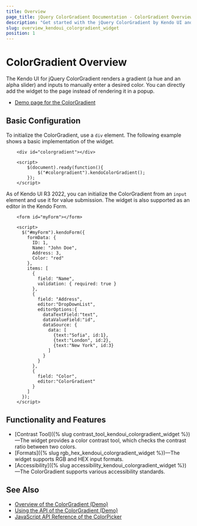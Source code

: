 ```yaml
---
title: Overview
page_title: jQuery ColorGradient Documentation - ColorGradient Overview
description: "Get started with the jQuery ColorGradient by Kendo UI and learn how to create, initialize, and enable the widget."
slug: overview_kendoui_colorgradient_widget
position: 1
---
```


# ColorGradient Overview

The Kendo UI for jQuery ColorGradient renders a gradient (a hue and an alpha slider) and inputs to manually enter a desired color. You can directly add the widget to the page instead of rendering it in a popup.

* [Demo page for the ColorGradient](https://demos.telerik.com/kendo-ui/colorgradient/index)

## Basic Configuration

To initialize the ColorGradient, use a `div` element. The following example shows a basic implementation of the widget.

```dojo
    <div id="colorgradient"></div>

    <script>
        $(document).ready(function(){
            $("#colorgradient").kendoColorGradient();
        });
    </script>
```

As of Kendo UI R3 2022, you can initialize the ColorGradient from an `input` element and use it for value submission. The widget is also supported as an editor in the Kendo Form.

```dojo
    <form id="myForm"></form>

    <script>
      $("#myForm").kendoForm({
        formData: {
          ID: 1,
          Name: "John Doe",
          Address: 3,
          Color: "red"
        },
        items: [
          {
            field: "Name",
            validation: { required: true }
          },
          {
            field: "Address",
            editor:"DropDownList",
            editorOptions:{
              dataTextField:"text",
              dataValueField:"id",
              dataSource: {
                data: [
                  {text:"Sofia", id:1},
                  {text:"London", id:2},
                  {text:"New York", id:3}
                ]
              }
            }
          },
          {
            field: "Color",
            editor:"ColorGradient"
          }
        ]
      });
    </script>
```

## Functionality and Features

* [Contrast Tool]({% slug contrast_tool_kendoui_colorgradient_widget %})&mdash;The widget provides a color contrast tool, which checks the contrast ratio between two colors.
* [Formats]({% slug rgb_hex_kendoui_colorgradient_widget %})&mdash;The widget supports RGB and HEX input formats.
* [Accessibility]({% slug accessibility_kendoui_colorgradient_widget %})&mdash;The ColorGradient supports various accessibility standards.

## See Also

* [Overview of the ColorGradient (Demo)](https://demos.telerik.com/kendo-ui/colorgradient/index)
* [Using the API of the ColorGradient (Demo)](https://demos.telerik.com/kendo-ui/colorgradient/api)
* [JavaScript API Reference of the ColorPicker](/api/javascript/ui/colorgradient)
